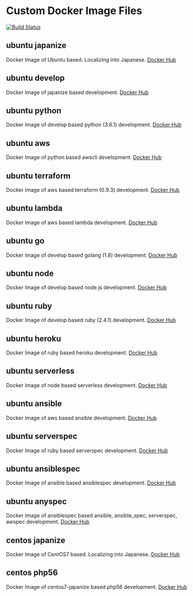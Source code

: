 # Custom Docker Image Files
[![Build Status](https://travis-ci.org/Ricordanza/Dockerfiles.svg?branch=master)](https://travis-ci.org/Ricordanza/Dockerfiles)
## ubuntu japanize
Docker Image of Ubuntu based.
Localizing into Japanese.
[Docker Hub](https://hub.docker.com/r/ricordanza/japanize/)
## ubuntu develop
Docker Image of japanize based development.
[Docker Hub](https://hub.docker.com/r/ricordanza/develop/)
## ubuntu python
Docker Image of develop based python (3.6.1) development.
[Docker Hub](https://hub.docker.com/r/ricordanza/python/)
## ubuntu aws
Docker Image of python based awscli development.
[Docker Hub](https://hub.docker.com/r/ricordanza/aws/)
## ubuntu terraform
Docker Image of aws based terraform (0.9.3) development.
[Docker Hub](https://hub.docker.com/r/ricordanza/lambda/)
## ubuntu lambda
Docker Image of aws based lambda development.
[Docker Hub](https://hub.docker.com/r/ricordanza/lambda/)
## ubuntu go
Docker Image of develop based golang (1.8) development.
[Docker Hub](https://hub.docker.com/r/ricordanza/go/)
## ubuntu node
Docker Image of develop based node.js development.
[Docker Hub](https://hub.docker.com/r/ricordanza/node/)
## ubuntu ruby
Docker Image of develop based ruby (2.4.1) development.
[Docker Hub](https://hub.docker.com/r/ricordanza/ruby/)
## ubuntu heroku
Docker Image of ruby based heroku development.
[Docker Hub](https://hub.docker.com/r/ricordanza/heroku/)
## ubuntu serverless
Docker Image of node based serverless development.
[Docker Hub](https://hub.docker.com/r/ricordanza/serverless/)
## ubuntu ansible
Docker Image of aws based ansible development.
[Docker Hub](https://hub.docker.com/r/ricordanza/ansible/)
## ubuntu serverspec
Docker Image of ruby based serverspec development.
[Docker Hub](https://hub.docker.com/r/ricordanza/serverspec/)
## ubuntu ansiblespec
Docker Image of ansible based ansiblespec development.
[Docker Hub](https://hub.docker.com/r/ricordanza/ansiblespec/)
## ubuntu anyspec
Docker Image of ansiblespec based ansible, ansible_spec, serverspec, awspec development.
[Docker Hub](https://hub.docker.com/r/ricordanza/anyspec/)
## centos japanize
Docker Image of CentOS7 based. Localizing into Japanese.
[Docker Hub](https://hub.docker.com/r/ricordanza/centos7-japanize/)
## centos php56
Docker Image of centos7-japanize based php56 development.
[Docker Hub](https://hub.docker.com/r/ricordanza/centos7-php56/)
